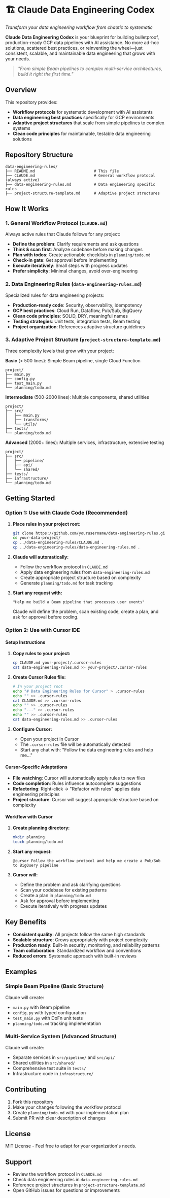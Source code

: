 # 🏗️ Claude Data Engineering Codex

*Transform your data engineering workflow from chaotic to systematic*

**Claude Data Engineering Codex** is your blueprint for building bulletproof, production-ready GCP data pipelines with AI assistance. No more ad-hoc solutions, scattered best practices, or reinventing the wheel—just consistent, scalable, and maintainable data engineering that grows with your needs.

> *"From simple Beam pipelines to complex multi-service architectures, build it right the first time."*

## Overview

This repository provides:
- **Workflow protocols** for systematic development with AI assistants
- **Data engineering best practices** specifically for GCP environments  
- **Adaptive project structures** that scale from simple pipelines to complex systems
- **Clean code principles** for maintainable, testable data engineering solutions

## Repository Structure

```
data-engineering-rules/
├── README.md                          # This file
├── CLAUDE.md                          # General workflow protocol (always active)
├── data-engineering-rules.md          # Data engineering specific rules
├── project-structure-template.md      # Adaptive project structures
```

## How It Works

### 1. General Workflow Protocol (`CLAUDE.md`)
Always active rules that Claude follows for any project:
- **Define the problem**: Clarify requirements and ask questions
- **Think & scan first**: Analyze codebase before making changes
- **Plan with todos**: Create actionable checklists in `planning/todo.md`
- **Check-in gate**: Get approval before implementing
- **Execute iteratively**: Small steps with progress updates
- **Prefer simplicity**: Minimal changes, avoid over-engineering

### 2. Data Engineering Rules (`data-engineering-rules.md`)
Specialized rules for data engineering projects:
- **Production-ready code**: Security, observability, idempotency
- **GCP best practices**: Cloud Run, Dataflow, Pub/Sub, BigQuery
- **Clean code principles**: SOLID, DRY, meaningful names
- **Testing strategies**: Unit tests, integration tests, Beam testing
- **Project organization**: References adaptive structure guidelines

### 3. Adaptive Project Structure (`project-structure-template.md`)
Three complexity levels that grow with your project:

**Basic** (< 500 lines): Simple Beam pipeline, single Cloud Function
```
project/
├── main.py
├── config.py  
├── test_main.py
└── planning/todo.md
```

**Intermediate** (500-2000 lines): Multiple components, shared utilities
```
project/
├── src/
│   ├── main.py
│   ├── transforms/
│   └── utils/
├── tests/
└── planning/todo.md
```

**Advanced** (2000+ lines): Multiple services, infrastructure, extensive testing
```
project/
├── src/
│   ├── pipeline/
│   ├── api/
│   └── shared/
├── tests/
├── infrastructure/
└── planning/todo.md
```

## Getting Started

### Option 1: Use with Claude Code (Recommended)

1. **Place rules in your project root:**
   ```bash
   git clone https://github.com/yourusername/data-engineering-rules.git
   cd your-data-project/
   cp ../data-engineering-rules/CLAUDE.md .
   cp ../data-engineering-rules/data-engineering-rules.md .
   ```

2. **Claude will automatically:**
   - Follow the workflow protocol in `CLAUDE.md`
   - Apply data engineering rules from `data-engineering-rules.md`
   - Create appropriate project structure based on complexity
   - Generate `planning/todo.md` for task tracking

3. **Start any request with:**
   ```
   "Help me build a Beam pipeline that processes user events"
   ```
   Claude will define the problem, scan existing code, create a plan, and ask for approval before coding.

### Option 2: Use with Cursor IDE

#### Setup Instructions

1. **Copy rules to your project:**
   ```bash
   cp CLAUDE.md your-project/.cursor-rules
   cat data-engineering-rules.md >> your-project/.cursor-rules
   ```

2. **Create Cursor Rules file:**
   ```bash
   # In your project root
   echo "# Data Engineering Rules for Cursor" > .cursor-rules
   echo "" >> .cursor-rules
   cat CLAUDE.md >> .cursor-rules
   echo "" >> .cursor-rules
   echo "---" >> .cursor-rules
   echo "" >> .cursor-rules
   cat data-engineering-rules.md >> .cursor-rules
   ```

3. **Configure Cursor:**
   - Open your project in Cursor
   - The `.cursor-rules` file will be automatically detected
   - Start any chat with: "Follow the data engineering rules and help me..."

#### Cursor-Specific Adaptations

- **File watching**: Cursor will automatically apply rules to new files
- **Code completion**: Rules influence autocomplete suggestions  
- **Refactoring**: Right-click → "Refactor with rules" applies data engineering principles
- **Project structure**: Cursor will suggest appropriate structure based on complexity

#### Workflow with Cursor

1. **Create planning directory:**
   ```bash
   mkdir planning
   touch planning/todo.md
   ```

2. **Start any request:**
   ```
   @cursor Follow the workflow protocol and help me create a Pub/Sub to BigQuery pipeline
   ```

3. **Cursor will:**
   - Define the problem and ask clarifying questions
   - Scan your codebase for existing patterns
   - Create a plan in `planning/todo.md`
   - Ask for approval before implementing
   - Execute iteratively with progress updates

## Key Benefits

- **Consistent quality**: All projects follow the same high standards
- **Scalable structure**: Grows appropriately with project complexity  
- **Production ready**: Built-in security, monitoring, and reliability patterns
- **Team collaboration**: Standardized workflow and conventions
- **Reduced errors**: Systematic approach with built-in reviews

## Examples

### Simple Beam Pipeline (Basic Structure)
Claude will create:
- `main.py` with Beam pipeline
- `config.py` with typed configuration
- `test_main.py` with DoFn unit tests
- `planning/todo.md` tracking implementation

### Multi-Service System (Advanced Structure)
Claude will create:
- Separate services in `src/pipeline/` and `src/api/`
- Shared utilities in `src/shared/`
- Comprehensive test suite in `tests/`
- Infrastructure code in `infrastructure/`

## Contributing

1. Fork this repository
2. Make your changes following the workflow protocol
3. Create `planning/todo.md` with your implementation plan
4. Submit PR with clear description of changes

## License

MIT License - Feel free to adapt for your organization's needs.

## Support

- Review the workflow protocol in `CLAUDE.md`
- Check data engineering rules in `data-engineering-rules.md`  
- Reference project structures in `project-structure-template.md`
- Open GitHub issues for questions or improvements